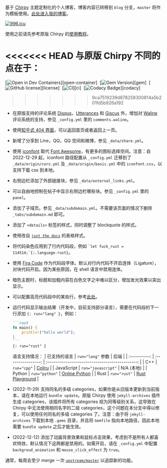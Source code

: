 基于 [Chirpy](https://github.com/cotes2020/jekyll-theme-chirpy) 主题定制化的个人博客，博客内容已转移到 `blog` 分支，`master` 将作为模板使用。[此处进入我的博客](https://www.antdan.com/)。

[![996.icu](https://img.shields.io/badge/link-996.icu-red.svg)](https://996.icu)

使用之前请先参考原版 Chirpy 的[使用教程](https://chirpy.cotes.page/posts/getting-started/)。

<<<<<<< HEAD
与原版 Chirpy 不同的点在于：
=======
  [![Open in Dev Containers](https://img.shields.io/badge/Dev_Containers-Open-deepskyblue?logo=visualstudiocode)][open-container]&nbsp;
  [![Gem Version](https://img.shields.io/gem/v/jekyll-theme-chirpy?&logo=RubyGems&logoColor=ghostwhite&label=gem&color=tomato)][gem]&nbsp;
  [![GitHub license](https://img.shields.io/github/license/cotes2020/jekyll-theme-chirpy)][license]&nbsp;
  [![CI](https://img.shields.io/github/actions/workflow/status/cotes2020/jekyll-theme-chirpy/ci.yml?logo=github)][ci]&nbsp;
  [![Codacy Badge](https://img.shields.io/codacy/grade/4e556876a3c54d5e8f2d2857c4f43894?logo=codacy)][codacy]
>>>>>>> 9ca7519239d878258300814a5b201fd5b926a192

* 在原版支持的评论系统 [Disqus](https://disqus.com/)，[Utterances](https://utteranc.es/) 和 [Giscus](https://giscus.app/zh-CN) 外，增加对 [Waline](https://waline.js.org/) 评论系统的支持，参见 `_config.yml` 里的 `comments.waline`。
* 使用[知乎式 404 界面](https://404.life/564.html)，可以返回首页或者返回上一页。
* 新增了分享到 Line，QQ，QQ 空间和微博，参见 `_data/share.yml`。
* 使用 [iconfont](https://www.iconfont.cn/) 取代 [Font Awesome](https://fontawesome.com/)，有更多的图标选择空间。注意：自 2022-12-29 起，iconfont 路径配置从 `_config.yml` 迁移到了 `_data/origin/cors.yml` 及 `_data/origin/basic.yml` 中的 `iconfont.css`，以支持下载 css 到本地。
* 右侧边栏添加了外部链接块，参见 `_data/external_links.yml`。
* 可以自由地控制在帖子中显示右侧边栏哪些块。参见 `_config.yml` 里的 `panel`。
* 添加了子域页。参见 `_data/subdomain.yml`。不需要该页面的情况下删除 `_tabs/subdomain.md` 即可。
* 添加了 `<details>` 标签的样式，同时调整了 blockquote 的样式。
* 使用改自 [`just the docs`](https://github.com/pmarsceill/just-the-docs) 的表格样式。
* 将代码染色应用到了行内代码段，例如 `` `let fuck_rust = 114514;`{:.language-rust} ``。
* 使用 [Fira Code](https://github.com/tonsky/FiraCode) 作为代码段字体。默认对行内代码不开启连体（Ligature），对块代码开启。因为某些原因，在 shell 语言中禁用连体。
* 暗色主题时，标题和加粗内容在白色文字之中难以区分，增加发光效果以突出显示。
* 可以配置高亮代码段中的某些行，参考[此处](http://nihil.cc/posts/highlight_lines_for_jekyll/#%E4%BE%8B%E5%AD%90)。
* 运行代码显示输出结果（开发中，目前支持部分语言），需要在代码段的下一行添加 `{: run="lang" }`，例如：

    ````markdown
    ```rust
    fn main() {
        println!("hello world");
    }
    ```
    {: run="rust" }
    ````

    语言支持情况：
    | 已支持的语言 | `run="lang"` 参数  |                      后端                       |
    | :----------: | :----------------: | :---------------------------------------------: |
    |     C++      |    `run="cpp"`     |  [Coliru](https://coliru.stacked-crooked.com/)  |
    |  JavaScript  | `run="javascript"` |                   N/A (本地)                    |
    |    Python    |   `run="python"`   | [Online Python](https://www.online-python.com/) |
    |     Rust     |    `run="rust"`    | [Rust Playground](https://play.rust-lang.org/)  |

* (2022-11-29) 支持同名的多级 categories，如果你是从旧版本更新到当前版本，请在本地运行 `bundle update`。原版 Chirpy 使用 `jekyll-archives` 插件生成 categories，该插件将所有 categories 视为同等级别关系，这导致在 Chirpy 中无法使用相同名字的二级 categories，这个问题在本分支中得以修复，可以使用任何同名的多级 categories 了。注意：由于将 `jekyll-archives` 下载到本地 `.gems` 目录，并且将 `Gemfile` 指向本地路径，因此本地需要 `bundle update` 之后才能生效。
* (2022-12-12) 添加了动画背景效果和鼠标点击效果，考虑到不是所有人都喜欢特效，默认情况下这两都是禁用的。如需开启，请在 `_config.yml` 中配置 `backgroud_animation` 和 `mouse_click_effect` 为 `true`。

通常，每周会至少 merge 一次 [`upstream/master`](https://github.com/cotes2020/jekyll-theme-chirpy) 以追踪新的功能。

